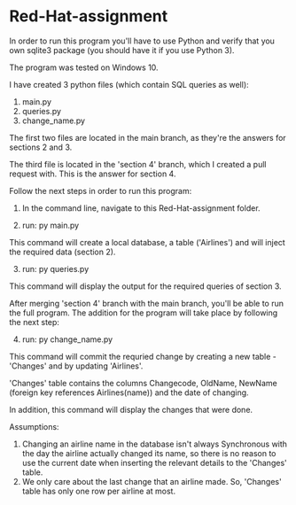 # Red-Hat-assignment

In order to run this program you'll have to use Python and verify that you own sqlite3 package (you should have it if you use Python 3).

The program was tested on Windows 10.

I have created 3 python files (which contain SQL queries as well):
1.	main.py
2.	queries.py
3.	change_name.py

The first two files are located in the main branch, as they're the answers for sections 2 and 3. 

The third file is located in the 'section 4' branch, which I created a pull request with. This is the answer for section 4.

Follow the next steps in order to run this program:

  1.	In the command line, navigate to this Red-Hat-assignment folder.
  
  2.	run: py main.py
            
  This command will create a local database, a table ('Airlines') and will inject the required data (section 2).
  
  3.	run: py queries.py
            
  This command will display the output for the required queries of section 3.

After merging 'section 4' branch with the main branch, you'll be able to run the full program.
The addition for the program will take place by following the next step:

   4.	run: py change_name.py
            
   This command will commit the requried change by creating a new table - 'Changes' and by updating 'Airlines'.
   
   'Changes' table contains the columns Changecode, OldName, NewName (foreign key references Airlines(name)) and the date of changing.
   
   In addition, this command will display the changes that were done.

Assumptions:
1.	Changing an airline name in the database isn't always Synchronous with the day the airline actually changed its name, so there is no reason to use the current date       when inserting the relevant details to the 'Changes' table. 
2.	We only care about the last change that an airline made. So, 'Changes' table has only one row per airline at most.
